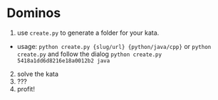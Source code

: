 # Dominos

1. use `create.py` to generate a folder for your kata.
  * usage:
  `python create.py {slug/url} {python/java/cpp}`
  or `python create.py` and follow the dialog
    `python create.py 5418a1dd6d8216e18a0012b2 java`
2. solve the kata
3. ???
4. profit!
 
